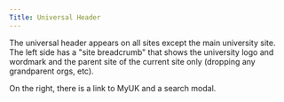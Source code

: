 ```yaml
---
Title: Universal Header
---
```


The universal header appears on all sites except the main university site. The left side has a "site breadcrumb" that shows the university logo and wordmark and the parent site of the current site only (dropping any grandparent orgs, etc). 

On the right, there is a link to MyUK and a search modal.

